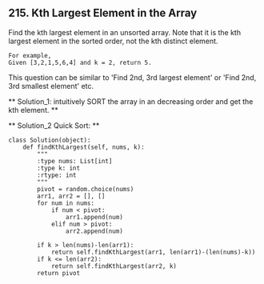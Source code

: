 ## 215. Kth Largest Element in the Array

Find the kth largest element in an unsorted array. Note that it is the kth largest element in the sorted order, not the kth distinct element.

    For example,
    Given [3,2,1,5,6,4] and k = 2, return 5.

This question can be similar to 'Find 2nd, 3rd largest element' or 'Find 2nd, 3rd smallest element' etc.

** Solution_1: intuitively SORT the array in an decreasing order and get the kth element. **

** Solution_2 Quick Sort: **

    class Solution(object):
        def findKthLargest(self, nums, k):
            """
            :type nums: List[int]
            :type k: int
            :rtype: int
            """
            pivot = random.choice(nums)
            arr1, arr2 = [], []
            for num in nums:
                if num < pivot:
                    arr1.append(num)
                elif num > pivot:
                    arr2.append(num)

            if k > len(nums)-len(arr1):
                return self.findKthLargest(arr1, len(arr1)-(len(nums)-k))
            if k <= len(arr2):
                return self.findKthLargest(arr2, k)
            return pivot
        
